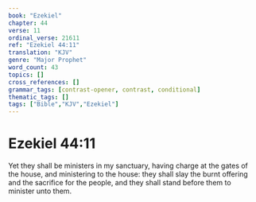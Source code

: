 ```yaml
---
book: "Ezekiel"
chapter: 44
verse: 11
ordinal_verse: 21611
ref: "Ezekiel 44:11"
translation: "KJV"
genre: "Major Prophet"
word_count: 43
topics: []
cross_references: []
grammar_tags: [contrast-opener, contrast, conditional]
thematic_tags: []
tags: ["Bible","KJV","Ezekiel"]
---
```


# Ezekiel 44:11

Yet they shall be ministers in my sanctuary, having charge at the gates of the house, and ministering to the house: they shall slay the burnt offering and the sacrifice for the people, and they shall stand before them to minister unto them.
